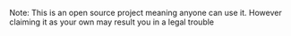 Note: This is an open source project meaning anyone can use it.
However claiming it as your own may result you in a legal trouble
